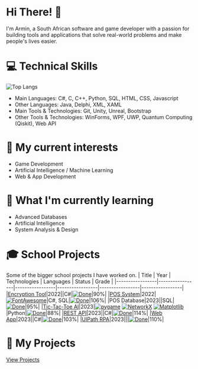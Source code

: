 # Hi There! 👋

I'm Armin, a South African software and game developer with a passion for building tools and applications that solve real-world problems and make people's lives easier.

# 💻 Technical Skills
![Top Langs](https://github-readme-stats.vercel.app/api/top-langs/?username=ArminPretorius&hide=shaderlab,HLSL,TSQL,Mathematica&theme=dark&layout=compact)
- Main Languages: C#, C, C++, Python, SQL, HTML, CSS, Javascript
- Other Languages: Java, Delphi, XML, XAML
- Main Tools & Technologies: Git, Unity, Unreal, Bootstrap
- Other Tools & Technologies: WinForms, WPF, UWP, Quantum Computing (Qiskit), Web API

# 💼 My current interests
- Game Development
- Artificial Intelligence / Machine Learning
- Web & App Development

# 🌱 What I'm currently learning

-  Advanced Databases
-  Artificial Intelligence
-  System Analysis & Design

# 🎓 School Projects
Some of the bigger school projects I have worked on.
|      Title      | Year |  Technologies  |  Languages  |  Status  |  Grade  |
|-----------------|-----------------|-----------------|-----------------|-----------------|-----------------|
|[Encryption Tool](https://github.com/ArminPretorius/EncryptionTool)|2022||C#|[![Done](https://img.shields.io/badge/-Done-green?style=flat-square&logoColor=white&link=https://github.com/ArminPretorius/EncryptionTool)](https://github.com/ArminPretorius/EncryptionTool)|90%|
|[POS System](https://github.com/ArminPretorius/POS-System)|2022|[![FontAwesome](https://img.shields.io/badge/-FontAwesome-4B8BBE?style=flat-square&logo=fontawesome&logoColor=528DD7&labelColor=white&color=222324&link=https://fontawesome.com/)](https://fontawesome.com/)|C#, SQL|[![Done](https://img.shields.io/badge/-Done-green?style=flat-square&logoColor=white&link=https://github.com/ArminPretorius/POS-System)](https://github.com/ArminPretorius/POS-System)|106%|
|POS Database|2023||SQL|[![Done](https://img.shields.io/badge/-Done-green?style=flat-square&logoColor=white&link=https://github.com/ArminPretorius/Tic-Tac-Toe-AI/)](https://github.com/ArminPretorius/Tic-Tac-Toe-AI/)|95%|
|[Tic-Tac-Toe AI](https://github.com/ArminPretorius/Tic-Tac-Toe-AI/)|2023|[![pygame](https://img.shields.io/badge/-pygame-4B8BBE?style=flat-square&logo=python&logoColor=white&labelColor=4B8BBE&color=222324&link=https://www.pygame.org/news)](https://www.pygame.org/news) [![NetworkX](https://img.shields.io/badge/-NetworkX-4B8BBE?style=flat-square&logo=python&logoColor=white&labelColor=4B8BBE&color=222324&link=https://networkx.org)](https://networkx.org) [![Matplotlib](https://img.shields.io/badge/-Matplotlib-4B8BBE?style=flat-square&logo=python&logoColor=white&labelColor=4B8BBE&color=222324&link=https://matplotlib.org)](https://matplotlib.org)|Python|[![Done](https://img.shields.io/badge/-Done-green?style=flat-square&logoColor=white&link=https://github.com/ArminPretorius/Tic-Tac-Toe-AI/)](https://github.com/ArminPretorius/Tic-Tac-Toe-AI/)|88%|
|[REST API](https://github.com/ArminPretorius/CMPG323-Project-2-34739572)|2023||C#|[![Done](https://img.shields.io/badge/-Done-green?style=flat-square&logoColor=white&link=https://github.com/ArminPretorius/CMPG323-Project-2-34739572)](https://github.com/ArminPretorius/CMPG323-Project-2-34739572)|114%|
|[Web App](https://github.com/ArminPretorius/CMPG323-Project-3-34739572)|2023||C#|[![Done](https://img.shields.io/badge/-Done-green?style=flat-square&logoColor=white&link=https://github.com/ArminPretorius/CMPG323-Project-3-34739572)](https://github.com/ArminPretorius/CMPG323-Project-3-34739572)|103%|
|[UIPath RPA](https://github.com/ArminPretorius/CMPG323-Project-4-34739572)|2023|||[![Done](https://img.shields.io/badge/-Done-green?style=flat-square&logoColor=white&link=https://github.com/ArminPretorius/CMPG323-Project-4-34739572)](https://github.com/ArminPretorius/CMPG323-Project-4-34739572)|110%|

# 🚀 My Projects
[View Projects](https://github.com/ArminPretorius/Index)
